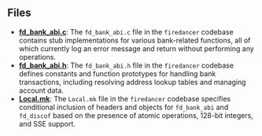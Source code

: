 
## Files
- **[fd_bank_abi.c](bank/fd_bank_abi.c.driver.md)**: The `fd_bank_abi.c` file in the `firedancer` codebase contains stub implementations for various bank-related functions, all of which currently log an error message and return without performing any operations.
- **[fd_bank_abi.h](bank/fd_bank_abi.h.driver.md)**: The `fd_bank_abi.h` file in the `firedancer` codebase defines constants and function prototypes for handling bank transactions, including resolving address lookup tables and managing account data.
- **[Local.mk](bank/Local.mk.driver.md)**: The `Local.mk` file in the `firedancer` codebase specifies conditional inclusion of headers and objects for `fd_bank_abi` and `fd_discof` based on the presence of atomic operations, 128-bit integers, and SSE support.
